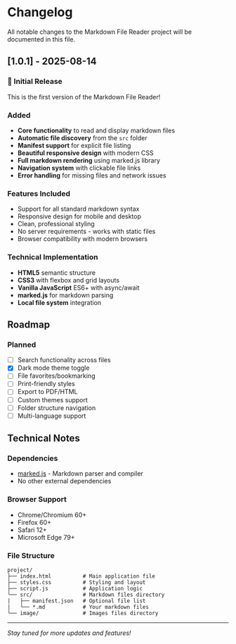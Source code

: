 # Changelog

All notable changes to the Markdown File Reader project will be documented in this file.

## [1.0.1] - 2025-08-14

### 🎉 Initial Release

This is the first version of the Markdown File Reader!

### Added
- **Core functionality** to read and display markdown files
- **Automatic file discovery** from the `src` folder
- **Manifest support** for explicit file listing
- **Beautiful responsive design** with modern CSS
- **Full markdown rendering** using marked.js library
- **Navigation system** with clickable file links
- **Error handling** for missing files and network issues

### Features Included
- Support for all standard markdown syntax
- Responsive design for mobile and desktop
- Clean, professional styling
- No server requirements - works with static files
- Browser compatibility with modern browsers

### Technical Implementation
- **HTML5** semantic structure
- **CSS3** with flexbox and grid layouts
- **Vanilla JavaScript** ES6+ with async/await
- **marked.js** for markdown parsing
- **Local file system** integration

## Roadmap

### Planned
- [ ] Search functionality across files
- [x] Dark mode theme toggle
- [ ] File favorites/bookmarking
- [ ] Print-friendly styles
- [ ] Export to PDF/HTML
- [ ] Custom themes support
- [ ] Folder structure navigation
- [ ] Multi-language support

## Technical Notes

### Dependencies
- [marked.js](https://marked.js.org/) - Markdown parser and compiler
- No other external dependencies

### Browser Support
- Chrome/Chromium 60+
- Firefox 60+
- Safari 12+
- Microsoft Edge 79+

### File Structure
```
project/
├── index.html          # Main application file
├── styles.css          # Styling and layout
├── script.js           # Application logic
└── src/                # Markdown files directory
|   ├── manifest.json   # Optional file list
|   └── *.md            # Your markdown files
└── image/              # Images files directory
```

---

*Stay tuned for more updates and features!*

